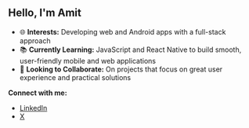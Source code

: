 ## Hello, I'm Amit

- 🌐 **Interests:** Developing web and Android apps with a full-stack approach
- 📚 **Currently Learning:** JavaScript and React Native to build smooth, user-friendly mobile and web applications
- 🤝 **Looking to Collaborate:** On projects that focus on great user experience and practical solutions

**Connect with me:**
- [LinkedIn](https://www.linkedin.com/in/amitdev/)
- [X](https://x.com/amitmishra465)

